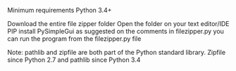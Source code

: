 Minimum requirements Python 3.4+

Download the entire file zipper folder
Open the folder on your text editor/IDE
PIP install PySimpleGui as suggested on the comments in filezipper.py
you can run the program from the filezipper.py file

Note: pathlib and zipfile are both part of the Python standard library. Zipfile since Python 2.7 and pathlib since Python 3.4

